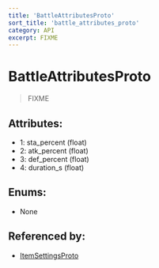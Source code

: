 ```yaml
---
title: 'BattleAttributesProto'
sort_title: 'battle_attributes_proto'
category: API
excerpt: FIXME
---
```


# BattleAttributesProto

> FIXME

## Attributes:

- 1: sta_percent (float)
- 2: atk_percent (float)
- 3: def_percent (float)
- 4: duration_s (float)

## Enums:

- None

## Referenced by:

- [ItemSettingsProto](../ItemSettingsProto/)
